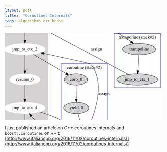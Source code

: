 ```yaml
---
layout: post
title:  "Coroutines Internals"
tags: algorithms c++ boost
---
```

<p align="center">
	<a href="http://www.italiancpp.org/2016/11/02/coroutines-internals/">
    <img src="/images/posts/coroutines-internals-thumbnail1.png"/>
  </a>
</p>

I just published an article on C++ coroutines internals and `boost::coroutines` on ++it: [http://www.italiancpp.org/2016/11/02/coroutines-internals/](http://www.italiancpp.org/2016/11/02/coroutines-internals/)
